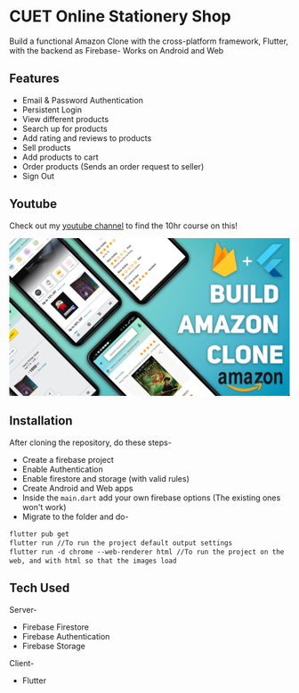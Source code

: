 # CUET Online Stationery Shop

Build a functional Amazon Clone with the cross-platform framework, Flutter, with the backend as Firebase- Works on Android and Web

## Features

- Email & Password Authentication
- Persistent Login
- View different products
- Search up for products
- Add rating and reviews to products
- Sell products
- Add products to cart
- Order products (Sends an order request to seller)
- Sign Out

## Youtube 
Check out my [youtube channel](https://www.youtube.com/channel/UCFQSFl2gcVe4Nf641ILOtrg) to find the 10hr course on this! 

![Amazon Clone Image](https://github.com/AirAdmirer/amazon-clone/blob/246a03f0ff5d8f8e8c8b851a65b3c9a727f7f078/thumbnail.jpg)

## Installation

After cloning the repository, do these steps-

- Create a firebase project
- Enable Authentication
- Enable firestore and storage (with valid rules)
- Create Android and Web apps
- Inside the ```main.dart``` add your own firebase options (The existing ones won't work)
- Migrate to the folder and do-
```
flutter pub get
flutter run //To run the project default output settings
flutter run -d chrome --web-renderer html //To run the project on the web, and with html so that the images load
```

## Tech Used

Server-
- Firebase Firestore
- Firebase Authentication
- Firebase Storage

Client-
- Flutter


